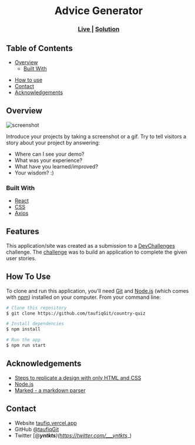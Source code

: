 <!-- Please update value in the {}  -->

<h1 align="center">Advice Generator</h1>
<!-- 
<div align="center">
   Solution for a challenge from  <a href="http://devchallenges.io" target="_blank">Devchallenges.io</a>.
</div> -->

<div align="center">
  <h3>
    <a href="https://country-quiz-th.vercel.app/">
      Live
    </a>
    <span> | </span>
    <a href="https://github.com/taufiqGit/country-quiz">
      Solution
    </a>
  </h3>
</div>

<!-- TABLE OF CONTENTS -->

## Table of Contents

- [Overview](#overview)
  - [Built With](#built-with)
<!-- - [Features](#features) -->
- [How to use](#how-to-use)
- [Contact](#contact)
- [Acknowledgements](#acknowledgements)

<!-- OVERVIEW -->

## Overview

![screenshot]([https://res.cloudinary.com/djjavdrak/image/upload/v1653522072/portofolio/Screenshot_from_2022-05-26_06-36-57_ytopl6.png](https://res.cloudinary.com/djjavdrak/image/upload/v1652006534/portofolio/Screenshot_from_2022-05-08_14-40-20_myhwwy.png))

Introduce your projects by taking a screenshot or a gif. Try to tell visitors a story about your project by answering:

- Where can I see your demo?
- What was your experience?
- What have you learned/improved?
- Your wisdom? :)

### Built With

<!-- This section should list any major frameworks that you built your project using. Here are a few examples.-->

- [React](https://reactjs.org/)
- [CSS]()
- [Axios](https://github.com/axios)

## Features

<!-- List the features of your application or follow the template. Don't share the figma file here :) -->

This application/site was created as a submission to a [DevChallenges](https://devchallenges.io/challenges) challenge. The [challenge](https://devchallenges.io/challenges/Bu3G2irnaXmfwQ8sZkw8) was to build an application to complete the given user stories.

## How To Use

<!-- Example: -->

To clone and run this application, you'll need [Git](https://git-scm.com) and [Node.js](https://nodejs.org/en/download/) (which comes with [npm](http://npmjs.com)) installed on your computer. From your command line:

```bash
# Clone this repository
$ git clone https://github.com/taufiqGit/country-quiz

# Install dependencies
$ npm install

# Run the app
$ npm run start
```

## Acknowledgements

<!-- This section should list any articles or add-ons/plugins that helps you to complete the project. This is optional but it will help you in the future. For example: -->

- [Steps to replicate a design with only HTML and CSS](https://devchallenges-blogs.web.app/how-to-replicate-design/)
- [Node.js](https://nodejs.org/)
- [Marked - a markdown parser](https://github.com/chjj/marked)

## Contact

- Website [taufiq.vercel.app](https://taufiq.vercel.app/)
- GitHub [@taufiqGit](https://github.com/taufiq)
- Twitter [@___yntkts__)(https://twitter.com/___yntkts__)
